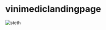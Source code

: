 # vinimediclandingpage

![steth](https://github.com/ptvinay25/vinimediclandingpage/assets/135402561/ffc8a532-00d2-4c93-bdc2-74aa86e25723)
